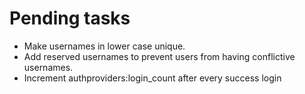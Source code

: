 # Pending tasks

- Make usernames in lower case unique.
- Add reserved usernames to prevent users from having conflictive usernames.
- Increment authproviders:login_count after every success login
